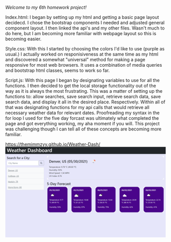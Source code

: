 *Welcome to my 6th homework project!*

Index.html:
I began by setting up my html and getting a basic page layout decidecd. I chose the bootstrap components I needed and adjusted general component layout. I then linked the api's and my other files. Wasn't much to do here, but I am becoming more familiar with webpage layout so this is becoming easier.

Style.css:
With this I started by choosing the colors I'd like to use (purple as usual.) I actually worked on responisiveness at the same time as my html and discovered a somewhat "universal" method for making a page responsive for most web browsers. It uses a combination of media queries and bootstrap html classes, seems to work so far.

Script.js:
With this page I began by designating variables to use for all the functions. I then decided to get the local storage functionality out of the way as it is always the most frustrating. This was a matter of setting up the functions to: allow searches, save search input, retrieve search data, save search data, and display it all in the desired place. Respectively. Within all of that was designating functions for my api calls that would retrieve all necessary weather data for relevant dates. Proofreading my syntax in the for loop I used for the five day forcast was ultimately what completed the page and got everything working, my aha moment if you will. This project was challenging though I can tell all of these concepts are becoming more familiar.

https://themimmzyy.github.io/Weather-Dash/
![alt text](assets/images/WeatherdashPic.png)